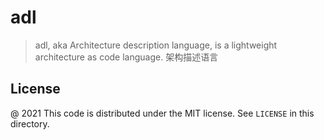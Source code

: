 # adl

> adl, aka Architecture description language, is a lightweight architecture as code language. 架构描述语言

License
---

@ 2021 This code is distributed under the MIT license. See `LICENSE` in this directory.
